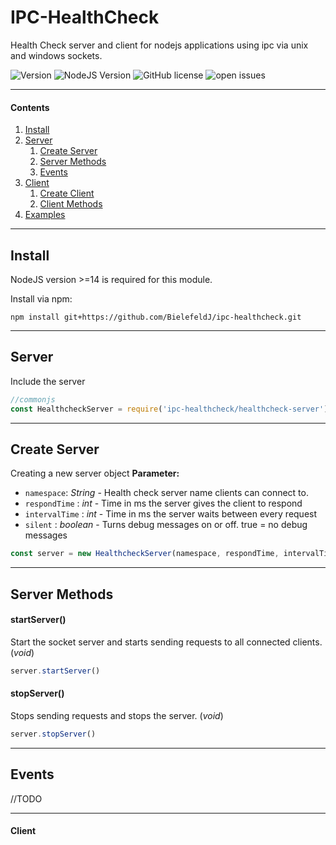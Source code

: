 # IPC-HealthCheck
Health Check server and client for nodejs applications using ipc via unix and windows sockets.

![Version](https://img.shields.io/badge/version-v1.2.0-blue) ![NodeJS Version](https://img.shields.io/badge/node%3E%3D-14-brightgreen) ![GitHub license](https://img.shields.io/github/license/BielefeldJ/ipc-healthcheck) ![open issues](https://img.shields.io/github/issues/BielefeldJ/ipc-healthcheck)

----
#### Contents
1. [Install](#install)
2. [Server](#server)
    1. [Create Server](#create-server)
     2. [Server Methods](#server-methods)
    3. [Events](#events)
3. [Client](#client)
    1. [Create Client](#create-client)
    2. [Client Methods](#client-methods)
4. [Examples](#examples)  

----
## Install
NodeJS version >=14 is required for this module.

Install via npm:

`npm install git+https://github.com/BielefeldJ/ipc-healthcheck.git`

----
## Server
Include the server 
```javascript
//commonjs
const HealthcheckServer = require('ipc-healthcheck/healthcheck-server');
```
----
## Create Server
Creating a new server object
**Parameter:**

- ``namespace``: _String_ - Health check server name clients can connect to.
- ``respondTime`` : _int_ -  Time in ms the server gives the client to respond
- ``intervalTime`` : _int_ - Time in ms the server waits between every request
- ``silent`` : _boolean_ - Turns debug messages on or off. true = no debug messages

```javascript
const server = new HealthcheckServer(namespace, respondTime, intervalTime, silent);
```

----
## Server Methods
#### startServer()
Start the socket server and starts sending requests to all connected clients. (_void_)
```javascript
server.startServer()
```

#### stopServer()
Stops sending requests and stops the server. (_void_)
```javascript
server.stopServer()
```

----
## Events
//TODO

----
#### Client

